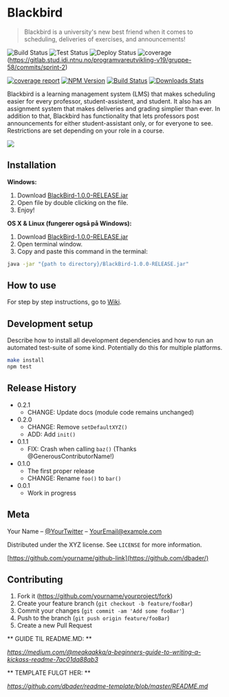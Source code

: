 # Blackbird
> Blackbird is a university's new best friend when it comes to scheduling, deliveries of exercises, and announcements!

![Build Status](https://gitlab.stud.iie.ntnu.no/programvareutvikling-v19/gruppe-58/badges/sprint-2/build.svg) 
![Test Status](https://gitlab.stud.iie.ntnu.no/programvareutvikling-v19/gruppe-58/badges/sprint-2/test.svg) 
![Deploy Status](https://gitlab.stud.iie.ntnu.no/programvareutvikling-v19/gruppe-58/badges/sprint-2/deploy.svg) 
![coverage](https://gitlab.stud.iie.ntnu.no/programvareutvikling-v19/gruppe-58/badges/sprint-2/coverage.svg?job=unittest-job)(https://gitlab.stud.idi.ntnu.no/programvareutvikling-v19/gruppe-58/commits/sprint-2)


[![coverage report](https://gitlab.stud.idi.ntnu.no/programvareutvikling-v19/gruppe-58/badges/sprint-2/coverage.svg)](https://gitlab.stud.idi.ntnu.no/programvareutvikling-v19/gruppe-58/commits/sprint-2)
[![NPM Version][npm-image]][npm-url]
[![Build Status][travis-image]][travis-url]
[![Downloads Stats][npm-downloads]][npm-url]

Blackbird is a learning management system (LMS) that makes scheduling easier for every professor, student-assistent, and student. It also has an assignment system that makes deliveries and grading simplier than ever.
In addition to that, Blackbird has functionality that lets professors post announcements for either student-assistant only, or for everyone to see. Restrictions are set depending on your role in a course. 

![](https://i.imgur.com/xPGmAmJ.png)

## Installation

**Windows:**

1. Download [BlackBird-1.0.0-RELEASE.jar](release/BlackBird-1.0.0-RELEASE.jar)
2. Open file by double clicking on the file.
3. Enjoy! 

**OS X & Linux (fungerer også på Windows):**

1. Download [BlackBird-1.0.0-RELEASE.jar](release/BlackBird-1.0.0-RELEASE.jar)
2. Open terminal window.
3. Copy and paste this command in the terminal: 
```sh
java -jar "{path to directory}/BlackBird-1.0.0-RELEASE.jar"
```

## How to use 

For step by step instructions, go to [Wiki](https://gitlab.stud.idi.ntnu.no/programvareutvikling-v19/gruppe-58/wikis/home).

## Development setup

Describe how to install all development dependencies and how to run an automated test-suite of some kind. Potentially do this for multiple platforms.

```sh
make install
npm test
```

## Release History

* 0.2.1
    * CHANGE: Update docs (module code remains unchanged)
* 0.2.0
    * CHANGE: Remove `setDefaultXYZ()`
    * ADD: Add `init()`
* 0.1.1
    * FIX: Crash when calling `baz()` (Thanks @GenerousContributorName!)
* 0.1.0
    * The first proper release
    * CHANGE: Rename `foo()` to `bar()`
* 0.0.1
    * Work in progress

## Meta

Your Name – [@YourTwitter](https://twitter.com/dbader_org) – YourEmail@example.com

Distributed under the XYZ license. See ``LICENSE`` for more information.

[https://github.com/yourname/github-link](https://github.com/dbader/)

## Contributing

1. Fork it (<https://github.com/yourname/yourproject/fork>)
2. Create your feature branch (`git checkout -b feature/fooBar`)
3. Commit your changes (`git commit -am 'Add some fooBar'`)
4. Push to the branch (`git push origin feature/fooBar`)
5. Create a new Pull Request

<!-- Markdown link & img dfn's -->
[npm-image]: https://img.shields.io/npm/v/datadog-metrics.svg?style=flat-square
[npm-url]: https://npmjs.org/package/datadog-metrics
[npm-downloads]: https://img.shields.io/npm/dm/datadog-metrics.svg?style=flat-square
[travis-image]: https://img.shields.io/travis/dbader/node-datadog-metrics/master.svg?style=flat-square
[travis-url]: https://travis-ci.org/dbader/node-datadog-metrics
[wiki]: https://github.com/yourname/yourproject/wiki


** GUIDE TIL README.MD: ** 

_https://medium.com/@meakaakka/a-beginners-guide-to-writing-a-kickass-readme-7ac01da88ab3_

** TEMPLATE FULGT HER: **

_https://github.com/dbader/readme-template/blob/master/README.md_